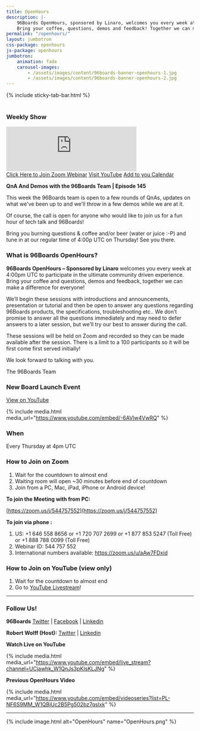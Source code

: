 ```yaml
---
title: OpenHours
description: |-
    96Boards OpenHours, sponsored by Linaro, welcomes you every week at 4:00pm UTC to participate in the ultimate community driven experience.
    Bring your coffee, questions, demos and feedback! Together we can make a difference for everyone!
permalink: "/openhours/"
layout: jumbotron
css-package: openhours
js-package: openhours
jumbotron:
    animation: fade
    carousel-images:
        - /assets/images/content/96boards-banner-openhours-1.jpg
        - /assets/images/content/96boards-banner-openhours-2.jpg
---
```

<div class="row" id="content-container">
{% include sticky-tab-bar.html %}
<div class="container">

<div class="col-md-6" markdown="1">
<br>
<h3>Weekly Show</h3>
<iframe width="350" height="120" src="https://w2.countingdownto.com/2050235" frameborder="0"></iframe><br />
<a href="https://zoom.us/j/544757552" class="btn blog-read-more-btn center-block">Click Here to Join Zoom Webinar</a>
<a href="https://www.youtube.com/c/96Boards/" class="btn blog-read-more-btn center-block">Visit YouTube</a>
<a href="https://calendar.google.com/event?action=TEMPLATE&tmeid=MWJjMGc3ZXMwYmh1NGFvMWhzNjJraGg5ZWdfMjAxOTA0MjVUMTYwMDAwWiByb2JlcnQud29sZmZAbGluYXJvLm9yZw&tmsrc=robert.wolff%40linaro.org">Add to you Calendar</a>

**QnA And Demos with the 96Boards Team | Episode 145**

This week the 96Boards team is open to a few rounds of QnAs, updates on what we've been up to and we'll throw in a few demos while we are at it.

Of course, the call is open for anyone who would like to join us for a fun hour of tech talk and 96Boards! 

Bring you burning questions & coffee and/or beer (water or juice :-P) and tune in at our regular time of 4:00p UTC on Thursday! See you there.

### What is 96Boards OpenHours?

**96Boards OpenHours – Sponsored by Linaro** welcomes you every week at 4:00pm UTC to participate in the ultimate community driven experience. Bring your coffee and questions, demos and feedback, together we can make a difference for everyone!

We’ll begin these sessions with introductions and announcements, presentation or tutorial and then be open to answer any questions regarding 96Boards products, the specifications, troubleshooting etc.. We don’t promise to answer all the questions immediately and may need to defer answers to a later session, but we’ll try our best to answer during the call.

These sessions will be held on Zoom and recorded so they can be made available after the session. There is a limit to a 100 participants so it will be first come first served initially!

We look forward to talking with you.

The 96Boards Team

### New Board Launch Event

[View on YouTube](https://youtu.be/-6AVlw4VwRQ)

{% include media.html media_url="https://www.youtube.com/embed/-6AVlw4VwRQ" %}

</div>
<div class="col-md-6">
<div class="openhours-panel" markdown="1" id="openhours-panel">

### When

Every Thursday at 4pm UTC

### How to Join on Zoom

1) Wait for the countdown to almost end<br>
2) Waiting room will open ~30 minutes before end of countdown<br>
3) Join from a PC, Mac, iPad, iPhone or Android device!<br>

**To join the Meeting with from PC:**

[https://zoom.us/j/544757552](https://zoom.us/j/544757552)

**To join via phone :**

1) US: +1 646 558 8656 or +1 720 707 2699 or +1 877 853 5247 (Toll Free) or +1 888 788 0099 (Toll Free)<br>
2) Webinar ID: 544 757 552 <br>
3) International numbers available: https://zoom.us/u/aAw7FDxid <br>

### How to Join on YouTube (view only)

1) Wait for the countdown to almost end<br>
2) Go to [YouTube Livestream](https://www.youtube.com/c/96Boards/live)!<br>

* * *

### Follow Us!

**96Boards**
[Twitter](https://twitter.com/96Boards) | [Facebook](https://www.facebook.com/96Boards) | [Linkedin](https://www.linkedin.com/company/96boards)

**Robert Wolff (Host):**
[Twitter](https://twitter.com/sdrobertw) | [Linkedin](https://www.linkedin.com/in/sdrobertw)

**Watch Live on YouTube**

{% include media.html media_url="https://www.youtube.com/embed/live_stream?channel=UCjawhk_W1QnJs3pKIsKLJNg" %}

**Previous OpenHours Video**

{% include media.html media_url="https://www.youtube.com/embed/videoseries?list=PL-NF6S9MM_W1QBjUc2B5Pg502bz7qslxk" %}

* * *

{% include image.html alt="OpenHours" name="OpenHours.png" %}


</div>
</div>

</div>
</div>

